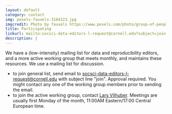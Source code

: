 ```yaml
---
layout: default
category: contact
img: pexels-fauxels-3184323.jpg
imgcredit: Photo by fauxels https://www.pexels.com/photo/group-of-people-seated-around-table-discussing-3184323/
title: Participating
linkurl: mailto:socsci-data-editors-l-request@cornell.edu?subject=join
description: |
---
```


We have a (low-intensity) mailing list for data and reproducibility editors, and a more active working group that meets monthly, and maintains these resources. We use a mailing list for discussion.

- to join general list, send email to [socsci-data-editors-l-request@cornell.edu](mailto:socsci-data-editors-l-request@cornell.edu?subject=join) with subject line "join". Approval required. You might contact any one of the working group members prior to sending the email.
- to join the active working group, contact [Lars Vilhuber](mailto:lars.vilhuber@cornell.edu). Meetings are usually first Monday of the month, 11:00AM Eastern/17:00 Central European time.